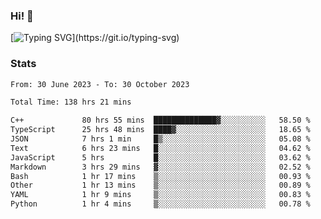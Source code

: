 ### Hi!  👋

[![Typing SVG](https://readme-typing-svg.herokuapp.com?font=Fira+Code&pause=1000&width=435&lines=Hello!+I'm+Texiwustion.)](https://git.io/typing-svg)

### Stats

<!--START_SECTION:waka-->

```txt
From: 30 June 2023 - To: 30 October 2023

Total Time: 138 hrs 21 mins

C++             80 hrs 55 mins  ██████████████▓░░░░░░░░░░   58.50 %
TypeScript      25 hrs 48 mins  ████▓░░░░░░░░░░░░░░░░░░░░   18.65 %
JSON            7 hrs 1 min     █▒░░░░░░░░░░░░░░░░░░░░░░░   05.08 %
Text            6 hrs 23 mins   █░░░░░░░░░░░░░░░░░░░░░░░░   04.62 %
JavaScript      5 hrs           █░░░░░░░░░░░░░░░░░░░░░░░░   03.62 %
Markdown        3 hrs 29 mins   ▓░░░░░░░░░░░░░░░░░░░░░░░░   02.52 %
Bash            1 hr 17 mins    ▒░░░░░░░░░░░░░░░░░░░░░░░░   00.93 %
Other           1 hr 13 mins    ▒░░░░░░░░░░░░░░░░░░░░░░░░   00.89 %
YAML            1 hr 9 mins     ▒░░░░░░░░░░░░░░░░░░░░░░░░   00.83 %
Python          1 hr 4 mins     ▒░░░░░░░░░░░░░░░░░░░░░░░░   00.78 %
```

<!--END_SECTION:waka-->
